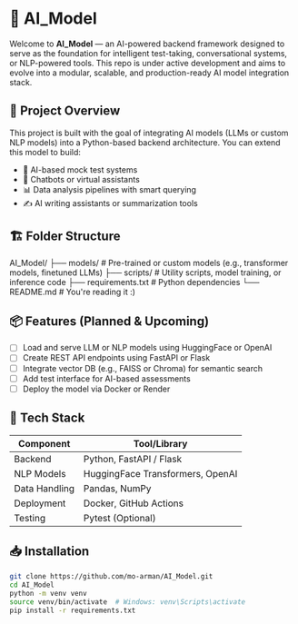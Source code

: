 # 🤖 AI_Model

Welcome to **AI_Model** — an AI-powered backend framework designed to serve as the foundation for intelligent test-taking, conversational systems, or NLP-powered tools. This repo is under active development and aims to evolve into a modular, scalable, and production-ready AI model integration stack.


## 🚀 Project Overview

This project is built with the goal of integrating AI models (LLMs or custom NLP models) into a Python-based backend architecture. You can extend this model to build:

- 🧠 AI-based mock test systems  
- 💬 Chatbots or virtual assistants  
- 📊 Data analysis pipelines with smart querying  
- ✍️ AI writing assistants or summarization tools

## 🏗️ Folder Structure
AI_Model/
├── models/ # Pre-trained or custom models (e.g., transformer models, finetuned LLMs)
├── scripts/ # Utility scripts, model training, or inference code
├── requirements.txt # Python dependencies
└── README.md # You're reading it :)


## 📦 Features (Planned & Upcoming)

- [ ] Load and serve LLM or NLP models using HuggingFace or OpenAI  
- [ ] Create REST API endpoints using FastAPI or Flask  
- [ ] Integrate vector DB (e.g., FAISS or Chroma) for semantic search  
- [ ] Add test interface for AI-based assessments  
- [ ] Deploy the model via Docker or Render

## 🧠 Tech Stack

| Component      | Tool/Library                        |
|----------------|-------------------------------------|
| Backend        | Python, FastAPI / Flask             |
| NLP Models     | HuggingFace Transformers, OpenAI    |
| Data Handling  | Pandas, NumPy                       |
| Deployment     | Docker, GitHub Actions              |
| Testing        | Pytest (Optional)                   |

## 📥 Installation

```bash
git clone https://github.com/mo-arman/AI_Model.git
cd AI_Model
python -m venv venv
source venv/bin/activate  # Windows: venv\Scripts\activate
pip install -r requirements.txt

